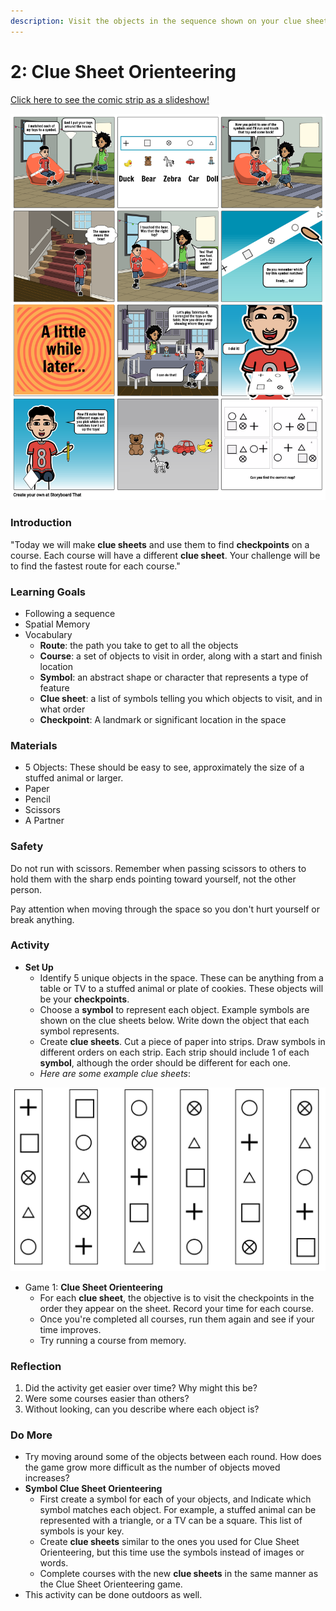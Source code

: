 ```yaml
---
description: Visit the objects in the sequence shown on your clue sheet
---
```


# 2: Clue Sheet Orienteering

[Click here to see the comic strip as a slideshow!](https://docs.google.com/presentation/d/e/2PACX-1vSg2J6F1fb\_mSv351Nf\_XgLt\_oPwuyEVGxCbGUVosA7SWHfovAdnlBZkgzRgpMkEA/pub?start=false\&loop=false\&delayms=3000)

![](<../../.gitbook/assets/lesson-2--features-and-symbols-highres (2).png>)

### **Introduction**

"Today we will make **clue sheets** and use them to find **checkpoints** on a course. Each course will have a different **clue sheet**. Your challenge will be to find the fastest route for each course."

### **Learning Goals**

* Following a sequence
* Spatial Memory
* Vocabulary
  * **Route**: the path you take to get to all the objects
  * **Course**: a set of objects to visit in order, along with a start and finish location
  * **Symbol**: an abstract shape or character that represents a type of feature
  * **Clue sheet**: a list of symbols telling you which objects to visit, and in what order
  * **Checkpoint**: A landmark or significant location in the space

### **Materials**

* 5 Objects: These should be easy to see, approximately the size of a stuffed animal or larger.
* Paper
* Pencil
* Scissors
* A Partner

### Safety

Do not run with scissors. Remember when passing scissors to others to hold them with the sharp ends pointing toward yourself, not the other person.

Pay attention when moving through the space so you don't hurt yourself or break anything.

### Activity

* **Set Up**
  * Identify 5 unique objects in the space. These can be anything from a table or TV to a stuffed animal or plate of cookies. These objects will be your **checkpoints**.
  * Choose a **symbol** to represent each object. Example symbols are shown on the clue sheets below. Write down the object that each symbol represents.
  * Create **clue sheets**. Cut a piece of paper into strips. Draw symbols in different orders on each strip. Each strip should include 1 of each **symbol**, although the order should be different for each one.
  * _Here are some example clue sheets_:

![Six clue sheets, with five objects each](<../../.gitbook/assets/image (17).png>)

* Game 1: **Clue Sheet Orienteering**
  * For each **clue sheet**, the objective is to visit the checkpoints in the order they appear on the sheet. Record your time for each course.
  * Once you're completed all courses, run them again and see if your time improves.
  * Try running a course from memory.

### Reflection

1. Did the activity get easier over time? Why might this be?
2. Were some courses easier than others?
3. Without looking, can you describe where each object is?

### Do More

* Try moving around some of the objects between each round. How does the game grow more difficult as the number of objects moved increases?
* **Symbol Clue Sheet Orienteering**
  * First create a symbol for each of your objects, and Indicate which symbol matches each object. For example, a stuffed animal can be represented with a triangle, or a TV can be a square. This list of symbols is your key.
  * Create **clue sheets** similar to the ones you used for Clue Sheet Orienteering, but this time use the symbols instead of images or words.
  * Complete courses with the new **clue sheets** in the same manner as the Clue Sheet Orienteering game.
* This activity can be done outdoors as well.
